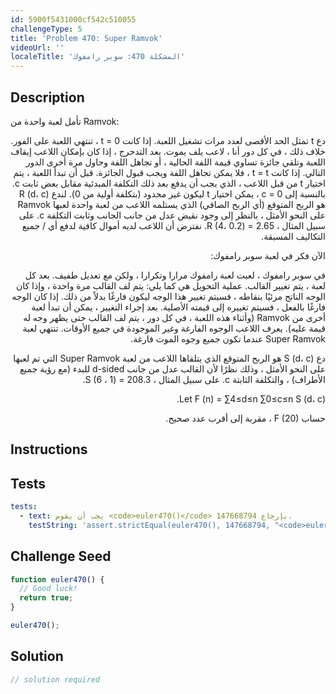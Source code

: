 ```yaml
---
id: 5900f5431000cf542c510055
challengeType: 5
title: 'Problem 470: Super Ramvok'
videoUrl: ''
localeTitle: 'المشكلة 470: سوبر رامفوك'
---
```


## Description
<section id="description"> تأمل لعبة واحدة من Ramvok: <p style=";text-align:right;direction:rtl"> دع t تمثل الحد الأقصى لعدد مرات تشغيل اللعبة. إذا كانت t = 0 ، تنتهي اللعبة على الفور. خلاف ذلك ، في كل دور أنا ، لاعب يلف يموت. بعد التدحرج ، إذا كان بإمكان اللاعب إيقاف اللعبة وتلقي جائزة تساوي قيمة اللفة الحالية ، أو تجاهل اللفة وحاول مرة أخرى الدور التالي. إذا كانت t = t ، فلا يمكن تجاهل اللفة ويجب قبول الجائزة. قبل أن تبدأ اللعبة ، يتم اختيار t من قبل اللاعب ، الذي يجب أن يدفع بعد ذلك التكلفة المبدئية مقابل بعض ثابت c. بالنسبة إلى c = 0 ، يمكن اختيار t ليكون غير محدود (بتكلفة أولية من 0). لندع R (d، c) هو الربح المتوقع (أي الربح الصافي) الذي يستلمه اللاعب من لعبة واحدة لعبها Ramvok على النحو الأمثل ، بالنظر إلى وجود نقيض عدل من جانب الجانب وثابت التكلفة c. على سبيل المثال ، R (4، 0.2) = 2.65. نفترض أن اللاعب لديه أموال كافية لدفع أي / جميع التكاليف المسبقة. </p><p style=";text-align:right;direction:rtl"> الآن فكر في لعبة سوبر رامفوك: </p><p style=";text-align:right;direction:rtl"> في سوبر رامفوك ، لعبت لعبة رامفوك مرارا وتكرارا ، ولكن مع تعديل طفيف. بعد كل لعبة ، يتم تغيير القالب. عملية التحويل هي كما يلي: يتم لف القالب مرة واحدة ، وإذا كان الوجه الناتج مرئيًا بنقاطه ، فسيتم تغيير هذا الوجه ليكون فارغًا بدلاً من ذلك. إذا كان الوجه فارغًا بالفعل ، فسيتم تغييره إلى قيمته الأصلية. بعد إجراء التغيير ، يمكن أن تبدأ لعبة أخرى من Ramvok (وأثناء هذه اللعبة ، في كل دور ، يتم لف القالب حتى يظهر وجه له قيمة عليه). يعرف اللاعب الوجوه الفارغة وغير الموجودة في جميع الأوقات. تنتهي لعبة Super Ramvok عندما تكون جميع وجوه الموت فارغة. </p><p style=";text-align:right;direction:rtl"> دع S (d، c) هو الربح المتوقع الذي يتلقاها اللاعب من لعبة Super Ramvok التي تم لعبها على النحو الأمثل ، وذلك نظرًا لأن القالب عدل من جانب d-sided للبدء (مع رؤية جميع الأطراف) ، والتكلفة الثابتة c. على سبيل المثال ، S (6 ، 1) = 208.3. </p><p style=";text-align:right;direction:rtl"> Let F (n) = ∑4≤d≤n ∑0≤c≤n S (d، c). </p><p style=";text-align:right;direction:rtl"> حساب F (20) ، مقربة إلى أقرب عدد صحيح. </p></section>

## Instructions
<section id="instructions">
</section>

## Tests
<section id='tests'>

```yml
tests:
  - text: يجب أن يقوم <code>euler470()</code> بإرجاع 147668794.
    testString: 'assert.strictEqual(euler470(), 147668794, "<code>euler470()</code> should return 147668794.");'

```

</section>

## Challenge Seed
<section id='challengeSeed'>

<div id='js-seed'>

```js
function euler470() {
  // Good luck!
  return true;
}

euler470();

```

</div>



</section>

## Solution
<section id='solution'>

```js
// solution required
```
</section>
